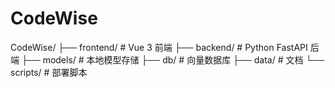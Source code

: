 # CodeWise

CodeWise/
├── frontend/          # Vue 3 前端
├── backend/           # Python FastAPI 后端
├── models/            # 本地模型存储
├── db/                # 向量数据库
├── data/              # 文档
└── scripts/           # 部署脚本